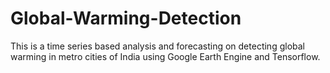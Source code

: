 # Global-Warming-Detection
This is a time series based analysis and forecasting on detecting global warming in metro cities of India using Google Earth Engine and Tensorflow.
